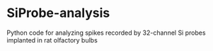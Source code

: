 # SiProbe-analysis
Python code for analyzing spikes recorded by 32-channel Si probes implanted in rat olfactory bulbs
